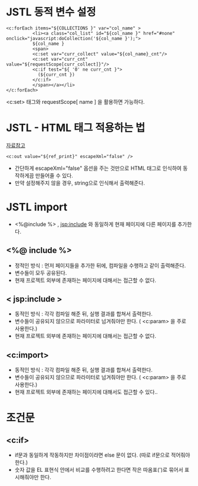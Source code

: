 # JSTL 동적 변수 설정

```
<c:forEach items="${COLLECTIONS }" var="col_name" >
          <li><a class="col_list" id="${col_name }" href="#none" onclick="javascript:doCollection('${col_name }');">                  	
          ${col_name }
          <span>
          <c:set var="curr_collect" value="${col_name}_cnt"/>
          <c:set var="curr_cnt" value="${requestScope[curr_collect]}"/>
          <c:if test="${ '0' ne curr_cnt }">
            (${curr_cnt })
          </c:if>
          </span></a></li>						
</c:forEach>              
```        

<c:set> 태그와 requestScope[ name ] 을 활용하면 가능하다. 


# JSTL - HTML 태그 적용하는 법
[자료참고](https://needjarvis.tistory.com/51)
```
<c:out value="${ref_print}" escapeXml="false" />
```
- 간단하게 escapeXml="false" 옵션을 주는 것만으로 HTML 태그로 인식하여 동작하게끔 만들어줄 수 있다.
- 만약 설정해주지 않을 경우, string으로 인식해서 출력해준다. 

# JSTL import 
- <%@include %> , <jsp:include> 와 동일하게 현재 페이지에 다른 페이지를 추가한다. 

## <%@ include %> 
- 정적인 방식 : 먼저 페이지들을 추가한 뒤에, 컴파일을 수행하고 같이 출력해준다. 
- 변수들이 모두 공유된다. 
- 현재 프로젝트 외부에 존재하는 페이지에 대해서는 접근할 수 없다. 

## < jsp:include >
- 동적인 방식 : 각각 컴파일 해준 뒤, 실행 결과를 합쳐서 출력한다. 
- 변수들이 공유되지 않으므로 파라미터로 넘겨줘야만 한다. ( <c:param> 을 주로 사용한다.)
- 현재 프로젝트 외부에 존재하는 페이지에 대해서는 접근할 수 없다. 

## <c:import>
- 동적인 방식 : 각각 컴파일 해준 뒤, 실행 결과를 합쳐서 출력한다. 
- 변수들이 공유되지 않으므로 파라미터로 넘겨줘야만 한다. ( <c:param> 을 주로 사용한다.)
- 현재 프로젝트 외부에 존재하는 페이지에 대해서도 접근할 수 있다.. 
 
# 조건문 
## <c:if> 
- if문과 동일하게 작동하지만 차이점이라면 else 문이 없다. (따로 if문으로 적어줘야 한다.)
- 숫자 값을 EL 표현식 안에서 비교를 수행하려고 한다면 작은 따옴표(')로 묶어서 표시해줘야만 한다. 



